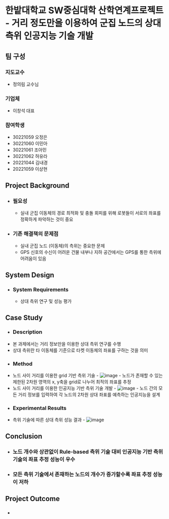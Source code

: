 # 한밭대학교 SW중심대학 산학연계프로젝트 - 거리 정도만을 이용하여 군집 노드의 상대 측위 인공지능 기술 개발

## **팀 구성**
### 지도교수
 - 정의림 교수님

### 기업체 
 - 이창석 대표

### 참여학생
 - 30221059 오정은 
 - 30221060 이민아
 - 30221061 조아민
 - 30221062 허유라
 - 20221044 김내경
 - 20221059 이상현

## Project Background
- ### 필요성
  - 실내 군집 이동체의 경로 최적화 및 충돌 회피를 위해 로봇들이 서로의 좌표를 정확하게 파악하는 것이 중요
- ### 기존 해결책의 문제점
  - 실내 군집 노드 (이동체)의 측위는 중요한 문제
  - GPS 신호의 수신이 어려운 건물 내부나 지하 공간에서는 GPS를 통한 측위에 어려움이 있음
  
## System Design
  - ### System Requirements
    - 상대 측위 연구 및 성능 평가
    
## Case Study
  - ### Description
   - 본 과제에서는 거리 정보만을 이용한 상대 측위 연구를 수행
   - 상대 측위란 타 이동체를 기준으로 타켓 이동체의 좌표를 구하는 것을 의미
  - ### Method
   -  노드 사이 거리를 이용한 grid 기반 측위 기술
    -  ![image](https://github.com/pomodoro-a/INDPRO23-acelab/assets/153184149/079a9487-a4c8-477f-bf02-ab7d1a7ce6ee)
    -  노드가 존재할 수 있는 제한된 2차원 영역의 x, y축을 grid로 나누어 최적의 좌표를 추정
  -  노드 사이 거리를 이용한 인공지능 기반 측위 기술 개발
    -  ![image](https://github.com/pomodoro-a/INDPRO23-acelab/assets/153184149/f13bdce3-5ec7-48bb-a602-aa0b3f367a60)
    -  노드 간의 모든 거리 정보를 입력하여 각 노드의 2차원 상대 좌표를 예측하는 인공지능을 설계
  - ### Experimental Results
   - 측위 기술에 따른 상대 측위 성능 결과
    - ![image](https://github.com/pomodoro-a/INDPRO23-acelab/assets/153184149/c7d79178-c9c3-4b1f-ae96-9e947a74ba57)

## Conclusion
  - ### 노드 개수와 상관없이 Rule-based 측위 기술 대비 인공지능 기반 측위 기술의 좌표 추정 성능이 우수
  - ### 모든 측위 기술에서 존재하는 노드의 개수가 증가할수록 좌표 추정 성능이 저하
  
## Project Outcome
- ### 
